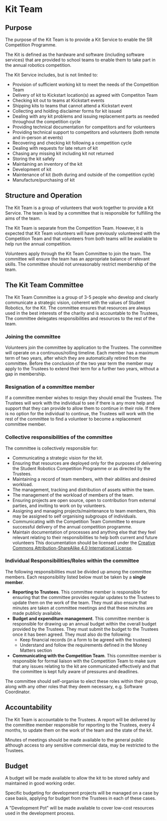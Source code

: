 # Kit Team

## Purpose

The purpose of the Kit Team is to provide a Kit Service to enable the SR Competition Programme.  

The Kit is defined as the hardware and software (including software services) that are provided to school teams to enable them to take part in the annual robotics competition.

The Kit Service includes, but is not limited to:
* Provision of sufficient working kit to meet the needs of the Competition Team
* Delivery of kit to Kickstart location(s) as agreed with Competiton Team
* Checking kit out to teams at Kickstart events
* Shipping kits to teams that cannot attend a Kickstart event
* Collecting and holding disclaimer forms for kit issued
* Dealing with any kit problems and issuing replacement parts as needed throughout the competition cycle
* Providing technical documentation for competitors and for volunteers
* Providing technical support to competitors and volunteers (both remote and in-person at events)
* Recovering and checking kit following a competition cycle
* Dealing with requests for late return of kit
* Chasing any missing kit including kit not returned
* Storing the kit safely
* Maintaining an inventory of the kit 
* Development of kit 
* Maintenance of kit (both during and outside of the competition cycle)
* Manufacture/purchasing of kit 


## Structure and Operation

The Kit Team is a group of volunteers that work together to provide a Kit Service. The team is lead by a committee that is responsible for fulfilling the aims of the team.

The  Kit Team is separate from the Competition Team. However, it is expected that Kit Team volunteers will have previously volunteered with the Competition Team and that volunteers from both teams will be available to help run the annual competition. 

Volunteers apply through the Kit Team Committee to join the team. The committee will ensure the team has an appropriate balance of relevant skills. The committee should not unreasonably restrict membership of the team.

## The Kit Team Committee

The Kit Team Committee is a group of 3-5 people who develop and clearly communicate a strategic vision, coherent with the values of Student Robotics, for the Kit. The committee ensures that resources are always used in the best interests of the charity and is accountable to the Trustees, The committee delegates responsibilities and resources to the rest of the team.

### Joining the committee

Volunteers join the committee by application to the Trustees. The committee will operate on a continuous/rolling timeline. Each member has a maximum term of two years, after which they are automatically retired from the committee. Before the conclusion of the two year term the member may apply to the Trustees to extend their term for a further two years, without a gap in membership. 

### Resignation of a committee member

If a committee member wishes to resign they should email the Trustees. The Trustees will work with the individual to see if there is any more help and support that they can provide to allow them to continue in their role. If there is no option for the individual to continue, the Trustees will work with the rest of the committee to find a volunteer to become a replacement committee member. 

### Collective responsibilities of the committee

The committee is collectively responsible for:

* Communicating a strategic vision for the kit.
* Ensuring that resources are deployed only for the purposes of delivering the Student Robotics Competition Programme or as directed by the Trustees.
* Maintaining a record of team members, with their abilities and desired workload.
* The management, tracking and distribution of assets within the team.
* The management of the workload of members of the team.
* Ensuring projects are open source, open to contribution from external parties, and inviting to work on by volunteers.
* Assigning and managing projects/maintenance to team members, this may be assigned to self organising subgroups of individuals.
* Communicating with the Competition Team Committee to ensure successful delivery of the annual competition programme.
* Maintain documentation of processes and anything else that they feel relevant relating to their responsibilities to help both current and future volunteers This documentation should be licensed under the [Creative Commons Attribution-ShareAlike 4.0 International License](https://creativecommons.org/licenses/by-sa/4.0/).

### Individual Responsibilities/Roles within the committee

The following responsibilities must be divided up among the committee members. Each responsibility listed below must be taken by a **single member**. 

* **Reporting to Trustees**. This committee member is responsible for ensuring that the committee provides regular updates to the Trustees to update them on the work of the team. They must also ensure that minutes are taken at committee meetings and that these minutes are made publicly available.
* **Budget and expenditure management**. This committee member is responsible for drawing up an annual budget within the overall budget provided by the Trustees. They must submit the budget to the Trustees once it has been agreed. They must also do the following:
  * Keep financial records (in a form to be agreed with the trustees)
  * Understand and follow the requirements defined in the Money Matters section
* **Communicating with the Competition Team**. This committee member is responsible for formal liaison with the Competition Team to make sure that any issues relating to the kit are communicated effectively and that the committee is kept fully aware of pressures and deadlines.

The committee should self-organise to elect these roles within their group, along with any other roles that they deem necessary, e.g. Software Coordinator.


## Accountability

The Kit Team is accountable to the Trustees. A report will be delivered by the committee member responsible for reporting to the Trustees, every 4 months, to update them on the work of the team and the state of the kit.

Minutes of meetings should be made available to the general public although access to any sensitive commercial data, may be restricted to the Trustees.

## Budget

A budget will be made available to allow the kit to be stored safely and maintained in good working order. 

Specific budgeting for development projects will be managed on a case by case basis, applying for budget from the Trustees in each of these cases. 

A "Development Pot" will be made available to cover low-cost resources used in the development process.

